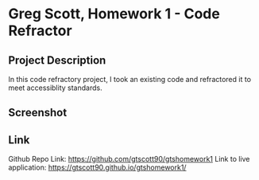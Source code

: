 # Greg Scott, Homework 1 - Code Refractor

## Project Description
In this code refractory project, I took an existing code and refractored it to meet accessiblity standards.

## Screenshot

## Link
Github Repo Link: https://github.com/gtscott90/gtshomework1 
Link to live application: https://gtscott90.github.io/gtshomework1/ 
